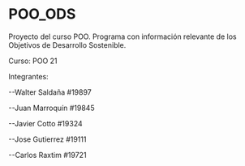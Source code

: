 # POO_ODS
Proyecto del curso POO. Programa con información relevante de los Objetivos de Desarrollo Sostenible.

Curso: POO 21
  
Integrantes:	

--Walter Saldaña #19897

--Juan Marroquín #19845

--Javier Cotto #19324

--Jose Gutierrez #19111

--Carlos Raxtim #19721
